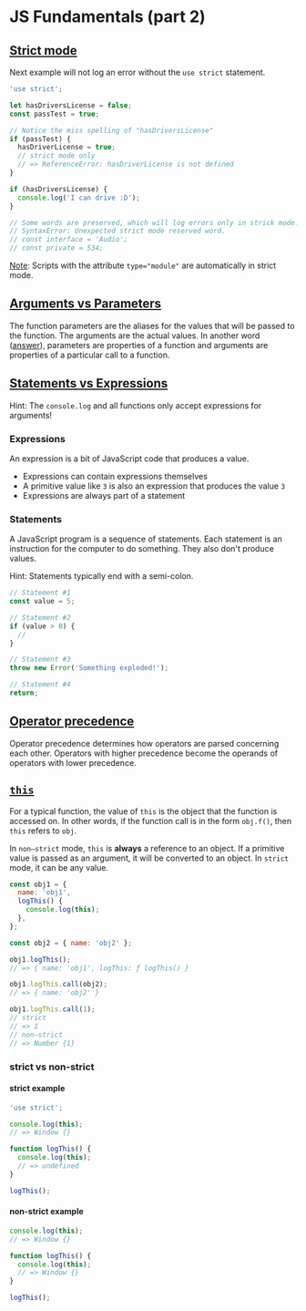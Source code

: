 # JS Fundamentals (part 2)

## [Strict mode](https://developer.mozilla.org/en-US/docs/Web/JavaScript/Reference/Strict_mode)

Next example will not log an error without the `use strict` statement.

```js
'use strict';

let hasDriversLicense = false;
const passTest = true;

// Notice the miss spelling of "hasDriversLicense"
if (passTest) {
  hasDriverLicense = true;
  // strict mode only
  // => ReferenceError: hasDriverLicense is not defined
}

if (hasDriversLicense) {
  console.log('I can drive :D');
}

// Some words are preserved, which will log errors only in strick mode.
// SyntaxError: Unexpected strict mode reserved word.
// const interface = 'Audio';
// const private = 534;
```

[Note](https://developer.mozilla.org/en-US/docs/Web/JavaScript/Reference/Strict_mode#strict_mode_for_modules): Scripts with the attribute `type="module"` are automatically in strict mode.

## [Arguments vs Parameters](https://stackoverflow.com/a/12874546)

The function parameters are the aliases for the values that will be passed to the function. The arguments are the actual values. In another word ([answer](https://stackoverflow.com/a/12874589)), parameters are properties of a function and arguments are properties of a particular call to a function.

## [Statements vs Expressions](https://www.joshwcomeau.com/javascript/statements-vs-expressions/)

Hint: The `console.log` and all functions only accept expressions for arguments!

### Expressions

An expression is a bit of JavaScript code that produces a value.

- Expressions can contain expressions themselves
- A primitive value like `3` is also an expression that produces the value `3`
- Expressions are always part of a statement

### Statements

A JavaScript program is a sequence of statements. Each statement is an instruction for the computer to do something. They also don't produce values.

Hint: Statements typically end with a semi-colon.

```js
// Statement #1
const value = 5;

// Statement #2
if (value > 0) {
  //
}

// Statement #3
throw new Error('Something exploded!');

// Statement #4
return;
```

## [Operator precedence](https://developer.mozilla.org/en-US/docs/Web/JavaScript/Reference/Operators/Operator_precedence)

Operator precedence determines how operators are parsed concerning each other. Operators with higher precedence become the operands of operators with lower precedence.

## [`this`](https://developer.mozilla.org/en-US/docs/Web/JavaScript/Reference/Operators/this)

For a typical function, the value of `this` is the object that the function is accessed on. In other words, if the function call is in the form `obj.f()`, then `this` refers to `obj`.

In `non–strict` mode, `this` is **always** a reference to an object. If a primitive value is passed as an argument, it will be converted to an object. In `strict` mode, it can be any value.

```js
const obj1 = {
  name: 'obj1',
  logThis() {
    console.log(this);
  },
};

const obj2 = { name: 'obj2' };

obj1.logThis();
// => { name: 'obj1', logThis: ƒ logThis() }

obj1.logThis.call(obj2);
// => { name: 'obj2' }

obj1.logThis.call(1);
// strict
// => 1
// non–strict
// => Number {1}
```

### strict vs non-strict

#### strict example

```js
'use strict';

console.log(this);
// => Window {}

function logThis() {
  console.log(this);
  // => undefined
}

logThis();
```

#### non-strict example

```js
console.log(this);
// => Window {}

function logThis() {
  console.log(this);
  // => Window {}
}

logThis();
```

